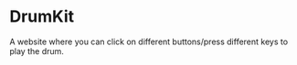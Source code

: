 # DrumKit
A website where you can click on different buttons/press different keys to play the drum.
